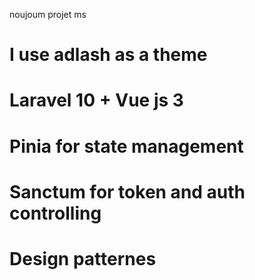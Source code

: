 noujoum projet ms

# I use adlash as a theme

# Laravel 10 + Vue js 3

# Pinia for state management

# Sanctum for token and auth controlling

# Design patternes
